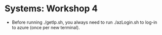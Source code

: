 # Systems: Workshop 4

- Before running ./getIp.sh, you always need to run ./azLogin.sh to log-in to azure (once per new terminal).

